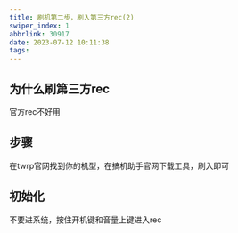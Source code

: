 ```yaml
---
title: 刷机第二步，刷入第三方rec(2)
swiper_index: 1
abbrlink: 30917
date: 2023-07-12 10:11:38
tags:
---
```

## 为什么刷第三方rec
官方rec不好用
## 步骤
在twrp官网找到你的机型，在搞机助手官网下载工具，刷入即可
## 初始化
不要进系统，按住开机键和音量上键进入rec